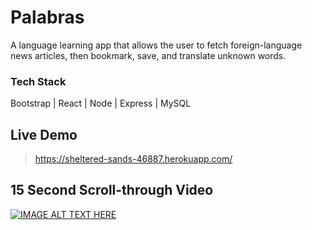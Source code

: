 # Palabras 
A language learning app that allows the user to fetch foreign-language news articles, then bookmark, save, and translate unknown words.
### Tech Stack
Bootstrap | React | Node | Express | MySQL
## Live Demo
> https://sheltered-sands-46887.herokuapp.com/
## 15 Second Scroll-through Video 
[![IMAGE ALT TEXT HERE](https://i.imgur.com/S8SHyhy.jpg)](https://www.youtube.com/watch?v=Mc6z-W8UNHw)


